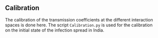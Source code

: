 ## Calibration

The calibration of the transmission coefficients at the different interaction spaces is done here.
The script `Calibration.py` is used for the calibration on the initial state of the infection spread in India.